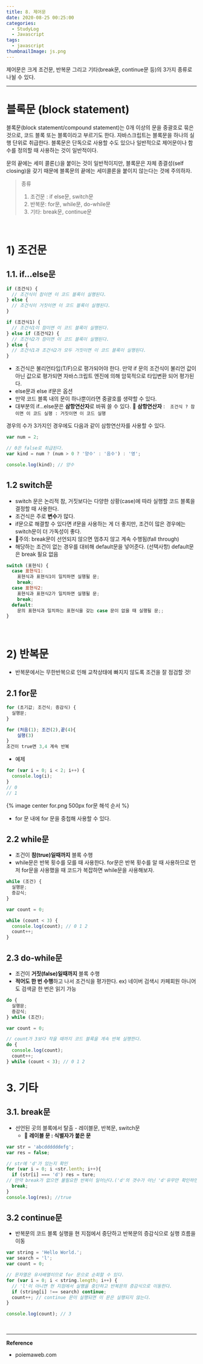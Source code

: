 ```yaml
---
title: 8. 제어문
date: 2020-08-25 00:25:00
categories:
  - StudyLog
  - Javascript
tags:
  - javascript
thumbnailImage: js.png
---
```


<!-- more -->

제어문은 크게 조건문, 반복문 그리고 기타(break문, continue문 등)의 3가지 종류로 나뉠 수 있다.

<!-- excerpt -->
<!-- toc -->
---

# 블록문 (block statement)

블록문(block statement/compound statement)는 0개 이상의 문을 중괄호로 묶은 것으로, 코드 블록 또는 블록이라고 부르기도 한다. 자바스크립트는 블록문을 하나의 실행 단위로 취급한다. 블록문은 단독으로 사용할 수도 있으나 일반적으로 제어문이나 함수를 정의할 때 사용하는 것이 일반적이다.

문의 끝에는 세미 콜론(;)을 붙이는 것이 일반적이지만, 블록문은 자체 종결성(self closing)을 갖기 때문에 블록문의 끝에는 세미콜론을 붙이지 않는다는 것에 주의하자.

> 종류
>
> 1.  조건문 : if else문, switch문
> 2.  반복문: for문, while문, do-while문
> 3.  기타: break문, continue문

<br>

# 1) 조건문

## 1.1. if...else문

```jsx
if (조건식) {
  // 조건식이 참이면 이 코드 블록이 실행된다.
} else {
  // 조건식이 거짓이면 이 코드 블록이 실행된다.
}
```

```jsx
if (조건식1) {
  // 조건식1이 참이면 이 코드 블록이 실행된다.
} else if (조건식2) {
  // 조건식2가 참이면 이 코드 블록이 실행된다.
} else {
  // 조건식1과 조건식2가 모두 거짓이면 이 코드 블록이 실행된다.
}
```

- 조건식은 불리언타입(T/F)으로 평가되어야 한다. 만약 if 문의 조건식이 불리언 값이 아닌 값으로 평가되면 자바스크립트 엔진에 의해 암묵적으로 타입변환 되어 평가된다.
- else문과 else if문은 옵션
- 만약 코드 블록 내의 문이 하나뿐이라면 중괄호를 생략할 수 있다.
- 대부분의 if...else문은 **삼항연산자**로 바꿔 쓸 수 있다.
📒 **삼항연산자** :　`조건식 ? 참이면 이 코드 실행 : 거짓이면 이 코드 실행`

경우의 수가 3가지인 경우에도 다음과 같이 삼항연산자를 사용할 수 있다.

```js
var num = 2;

// 0은 false로 취급된다.
var kind = num ? (num > 0 ? '양수' : '음수') : '영';

console.log(kind); // 양수
```
## 1.2 switch문

- switch 문은 논리적 참, 거짓보다는 다양한 상황(case)에 따라 실행할 코드 블록을 결정할 때 사용한다.
- 조건식은 주로 **변수**가 많다.
- if문으로 해결할 수 있다면 if문을 사용하는 게 더 좋지만, 조건이 많은 경우에는 switch문이 더 가독성이 좋다.
- 🔴주의: break문이 선언되지 않으면 멈추지 않고 계속 수행됨(fall through)
- 해당하는 조건이 없는 경우를 대비해 default문을 넣어준다. (선택사항)
  default문은 break 필요 없음

```jsx
switch (표현식) {
  case 표현식1:
    표현식과 표현식1이 일치하면 실행될 문;
    break;
  case 표현식2:
    표현식과 표현식2가 일치하면 실행될 문;
    break;
  default:
    문의 표현식과 일치하는 표현식을 갖는 case 문이 없을 때 실행될 문;;
}
```
<br>

# 2) 반복문

- 반복문에서는 무한반복으로 인해 교착상태에 빠지지 않도록 조건을 잘 점검할 것!

## 2.1 for문

```jsx
for (초기값; 조건식; 증감식) {
  실행문;
}
```
```js
for (처음(1); 조건(2),끝(4){
	실행(3)
} 
조건이 true면 3,4 계속 반복
```

- 예제

```jsx
for (var i = 0; i < 2; i++) {
  console.log(i);
}
// 0
// 1
```

{% image center for.png 500px for문 해석 순서 %}

- for 문 내에 for 문을 중첩해 사용할 수 있다.

## 2.2 while문

- 조건이 **참(true)일때까지** 블록 수행
- while문은 반복 횟수를 모를 때 사용한다. 
for문은 반복 횟수를 알 때 사용하므로 먼저 for문을 사용했을 때 코드가 복잡하면 while문을 사용해보자.

```jsx
while (조건) {
  실행문;
  증감식;
}
```

```jsx
var count = 0;

while (count < 3) {
  console.log(count); // 0 1 2
  count++;
}
```

## 2.3 do-while문

- 조건이 **거짓(false)일때까지** 블록 수행
- **적어도 한 번 수행**하고 나서 조건식을 평가한다.
  ex) 네이버 검색시 카페회원 아니어도 검색글 한 번은 읽기 가능

```jsx
do {
  실행문;
  증감식;
} while (조건);
```

```jsx
var count = 0;

// count가 3보다 작을 때까지 코드 블록을 계속 반복 실행한다.
do {
  console.log(count);
  count++;
} while (count < 3); // 0 1 2
```

# 3. 기타

## 3.1. break문

- 선언된 곳의 블록에서 탈출 - 레이블문, 반복문, switch문
  - 📒 **레이블 문 : 식별자가 붙은 문**

```js
var str = 'abcddddddefg';
var res = false;

// str에 'd'가 있는지 확인
for (var i = 0; i <str.lenth; i++){
  if (str[i] === 'd') res = ture;
// 만약 break가 없으면 불필요한 반복이 일어난다.('d'의 갯수가 아닌 'd'유무만 확인하면 되므로)
  break;
}
console.log(res); //true
```


## 3.2 continue문

- 반복문의 코드 블록 실행을 현 지점에서 중단하고 반복문의 증감식으로 실행 흐름을 이동

```js
var string = 'Hello World.';
var search = 'l';
var count = 0;

// 문자열은 유사배열이므로 for 문으로 순회할 수 있다.
for (var i = 0; i < string.length; i++) {
  // 'l'이 아니면 현 지점에서 실행을 중단하고 반복문의 증감식으로 이동한다.
  if (string[i] !== search) continue;
  count++; // continue 문이 실행되면 이 문은 실행되지 않는다.
}

console.log(count); // 3
```


<br>

----
**Reference**
- poiemaweb.com